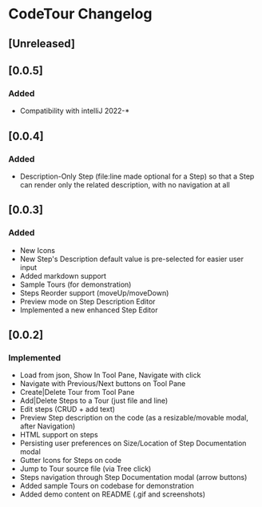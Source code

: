 <!-- Keep a Changelog guide -> https://keepachangelog.com -->

# CodeTour Changelog

## [Unreleased]

## [0.0.5]
### Added
- Compatibility with intelliJ 2022-*

## [0.0.4]
### Added
- Description-Only Step (file:line made optional for a Step) so that a Step can render only the related description,
  with no navigation at all

## [0.0.3]
### Added
- New Icons
- New Step's Description default value is pre-selected for easier user input
- Added markdown support
- Sample Tours (for demonstration)
- Steps Reorder support (moveUp/moveDown)
- Preview mode on Step Description Editor
- Implemented a new enhanced Step Editor

## [0.0.2]
### Implemented
- Load from json, Show In Tool Pane, Navigate with click
- Navigate with Previous/Next buttons on Tool Pane
- Create|Delete Tour from Tool Pane
- Add|Delete Steps to a Tour (just file and line)
- Edit steps (CRUD + add text)
- Preview Step description on the code (as a resizable/movable modal, after Navigation)
- HTML support on steps
- Persisting user preferences on Size/Location of Step Documentation modal
- Gutter Icons for Steps on code
- Jump to Tour source file (via Tree click)
- Steps navigation through Step Documentation modal (arrow buttons)
- Added sample Tours on codebase for demonstration
- Added demo content on README (.gif and screenshots)